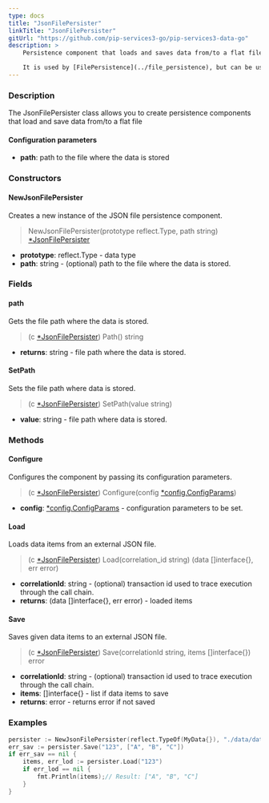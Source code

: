 ```yaml
---
type: docs
title: "JsonFilePersister"
linkTitle: "JsonFilePersister"
gitUrl: "https://github.com/pip-services3-go/pip-services3-data-go"
description: >
    Persistence component that loads and saves data from/to a flat file.

    It is used by [FilePersistence](../file_persistence), but can be useful on its own.
---
```


### Description

The JsonFilePersister class allows you to create persistence components that load and save data from/to a flat file


#### Configuration parameters

- **path**: path to the file where the data is stored

### Constructors

#### NewJsonFilePersister
Creates a new instance of the JSON file persistence component.

> NewJsonFilePersister(prototype reflect.Type, path string) [*JsonFilePersister]()

- **prototype**: reflect.Type - data type
- **path**: string - (optional) path to the file where the data is stored.


### Fields

#### path
Gets the file path where the data is stored.

> (c [*JsonFilePersister]()) Path() string

- **returns**: string - file path where the data is stored.

#### SetPath
Sets the file path where data is stored.

> (c [*JsonFilePersister]()) SetPath(value string)

- **value**: string - file path where data is stored.


### Methods

#### Configure
Configures the component by passing its configuration parameters.

> (c [*JsonFilePersister]()) Configure(config [*config.ConfigParams](../../../commons/config/config_params))

- **config**: [*config.ConfigParams](../../../commons/config/config_params) - configuration parameters to be set.

#### Load
Loads data items from an external JSON file.

> (c [*JsonFilePersister]()) Load(correlation_id string) (data []interface{}, err error)

- **correlationId**: string - (optional) transaction id used to trace execution through the call chain.
- **returns**: (data []interface{}, err error) - loaded items


#### Save
Saves given data items to an external JSON file.

> (c [*JsonFilePersister]()) Save(correlationId string, items []interface{}) error

- **correlationId**: string - (optional) transaction id used to trace execution through the call chain.
- **items**: []interface{} - list if data items to save
- **returns**: error - returns error if not saved


### Examples

```go
persister := NewJsonFilePersister(reflect.TypeOf(MyData{}), "./data/data.json");
err_sav := persister.Save("123", ["A", "B", "C"])
if err_sav == nil {
	items, err_lod := persister.Load("123")
	if err_lod == nil {
		fmt.Println(items);// Result: ["A", "B", "C"]
	}
}

```
